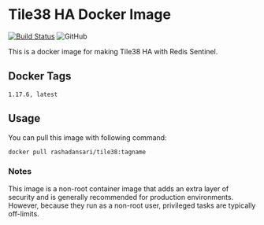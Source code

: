 # Tile38 HA Docker Image

[![Build Status][1]][2]
![GitHub](https://img.shields.io/github/license/rashadansari/tile38-ha)

This is a docker image for making Tile38 HA with Redis Sentinel.

## Docker Tags

```
1.17.6, latest
```

## Usage

You can pull this image with following command:

```
docker pull rashadansari/tile38:tagname
```

### Notes

This image is a non-root container image that adds an extra layer of security and is generally recommended for production environments. However, because they run as a non-root user, privileged tasks are typically off-limits.

[1]: https://travis-ci.org/rashadansari/tile38-ha.svg?branch=master
[2]: https://travis-ci.org/rashadansari/tile38-ha
